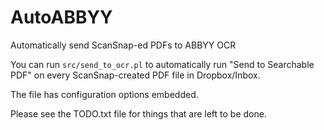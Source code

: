 AutoABBYY
=========

Automatically send ScanSnap-ed PDFs to ABBYY OCR

You can run `src/send_to_ocr.pl` to automatically run "Send to
Searchable PDF" on every ScanSnap-created PDF file in Dropbox/Inbox.

The file has configuration options embedded.

Please see the TODO.txt file for things that are left to be done.

